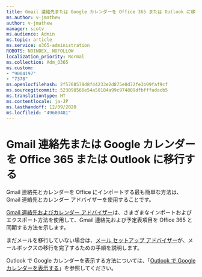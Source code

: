 ```yaml
---
title: Gmail 連絡先または Google カレンダーを Office 365 または Outlook に移行する
ms.author: v-jmathew
author: v-jmathew
manager: scotv
ms.audience: Admin
ms.topic: article
ms.service: o365-administration
ROBOTS: NOINDEX, NOFOLLOW
localization_priority: Normal
ms.collection: Adm_O365
ms.custom:
- "9004197"
- "7378"
ms.openlocfilehash: 2f5708579d8f44233e2d875e0d72fe3b09faf9cf
ms.sourcegitcommit: 523098560e54a50184a99c974809dfbfffadacb5
ms.translationtype: HT
ms.contentlocale: ja-JP
ms.lasthandoff: 12/09/2020
ms.locfileid: "49680481"
---
```

# <a name="migrate-gmail-contacts-or-google-calendars-to-office-365-or-outlook"></a>Gmail 連絡先または Google カレンダーを Office 365 または Outlook に移行する

Gmail 連絡先とカレンダーを Office にインポートする最も簡単な方法は、Gmail 連絡先とカレンダー アドバイザーを使用することです。

[Gmail 連絡先およびカレンダー アドバイザー](https://go.microsoft.com/fwlink/?linkid=2134386)は、さまざまなインポートおよびエクスポート方法を使用して、‎Gmail‎ 連絡先および予定表項目を ‎Office 365‎ と同期する方法を示します。

まだメールを移行していない場合は、[メール セットアップ アドバイザー](https://go.microsoft.com/fwlink/?linkid=2133951)が、メールボックスの移行を完了するための手順を説明します。

Outlook で Google カレンダーを表示する方法については、「[Outlook で Google カレンダーを表示する](https://go.microsoft.com/fwlink/?linkid=2083939)」を参照してください。

